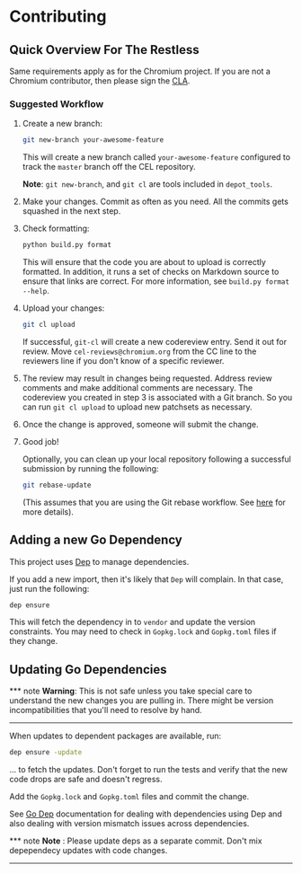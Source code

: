 # Contributing

## Quick Overview For The Restless

Same requirements apply as for the Chromium project. If you are not a Chromium
contributor, then please sign the [CLA](https://cla.developers.google.com/).

### Suggested Workflow

1. Create a new branch:

   ``` sh
   git new-branch your-awesome-feature
   ```

   This will create a new branch called `your-awesome-feature` configured to
   track the `master` branch off the CEL repository.

   **Note**: `git new-branch`, and `git cl` are tools included in `depot_tools`.

2. Make your changes. Commit as often as you need. All the commits gets squashed
   in the next step.

3. Check formatting:

   ``` sh
   python build.py format
   ```

   This will ensure that the code you are about to upload is correctly
   formatted. In addition, it runs a set of checks on Markdown source to ensure
   that links are correct. For more information, see `build.py format --help`.

4. Upload your changes:

   ``` sh
   git cl upload
   ```

   If successful, `git-cl` will create a new codereview entry. Send it out for
   review. Move `cel-reviews@chromium.org` from the CC line to the reviewers
   line if you don't know of a specific reviewer.

5. The review may result in changes being requested. Address review comments and
   make additional comments are necessary. The codereview you created in step 3 is
   associated with a Git branch. So you can run `git cl upload` to upload new
   patchsets as necessary.

6. Once the change is approved, someone will submit the change.

7. Good job!

   Optionally, you can clean up your local repository following a successful
   submission by running the following:

   ``` sh
   git rebase-update
   ```

   (This assumes that you are using the Git rebase workflow. See
   [here](https://chromium.googlesource.com/chromium/tools/depot_tools.git) for
   more details).

## Adding a new Go Dependency

This project uses [Dep][] to manage dependencies.

If you add a new import, then it's likely that `Dep` will complain. In that
case, just run the following:

``` sh
dep ensure
```

This will fetch the dependency in to `vendor` and update the version
constraints. You may need to check in `Gopkg.lock` and `Gopkg.toml` files if
they change.

[Dep]: https://golang.github.io/dep/

## Updating Go Dependencies

*** note
**Warning**: This is not safe unless you take special care to understand the new
changes you are pulling in. There might be version incompatibilities that you'll
need to resolve by hand.
***

When updates to dependent packages are available, run:

``` sh
dep ensure -update
```

... to fetch the updates. Don't forget to run the tests and verify that the new
code drops are safe and doesn't regress.

Add the `Gopkg.lock` and `Gopkg.toml` files and commit the change.

See [Go Dep](https://golang.github.io/dep/docs/introduction.html) documentation
for dealing with dependencies using Dep and also dealing with version mismatch
issues across dependencies.

*** note
**Note** : Please update deps as a separate commit. Don't mix depependecy
updates with code changes.
***
